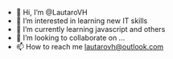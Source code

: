 - 👋 Hi, I’m @LautaroVH
- 👀 I’m interested in learning new IT skills
- 🌱 I’m currently learning javascript and others
- 💞️ I’m looking to collaborate on ...
- 📫 How to reach me lautarovh@outlook.com

<!---
LautaroVH/LautaroVH is a ✨ special ✨ repository because its `README.md` (this file) appears on your GitHub profile.
You can click the Preview link to take a look at your changes.
--->
